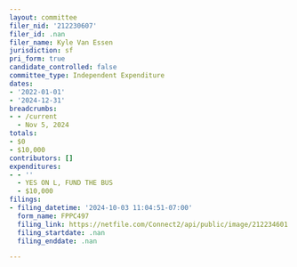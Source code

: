 ```yaml
---
layout: committee
filer_nid: '212230607'
filer_id: .nan
filer_name: Kyle Van Essen
jurisdiction: sf
pri_form: true
candidate_controlled: false
committee_type: Independent Expenditure
dates:
- '2022-01-01'
- '2024-12-31'
breadcrumbs:
- - /current
  - Nov 5, 2024
totals:
- $0
- $10,000
contributors: []
expenditures:
- - ''
  - YES ON L, FUND THE BUS
  - $10,000
filings:
- filing_datetime: '2024-10-03 11:04:51-07:00'
  form_name: FPPC497
  filing_link: https://netfile.com/Connect2/api/public/image/212234601
  filing_startdate: .nan
  filing_enddate: .nan

---
```

